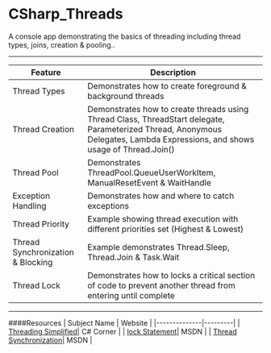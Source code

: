 # CSharp_Threads
A console app demonstrating the basics of threading including thread types, joins, creation &amp; pooling..


---
|Feature |Description |
|--------|------------|
|Thread Types | Demonstrates how to create foreground & background threads |
|Thread Creation | Demonstrates how to create threads using Thread Class, ThreadStart delegate, Parameterized Thread, Anonymous Delegates, Lambda Expressions, and shows usage of Thread.Join() |
|Thread Pool | Demonstrates ThreadPool.QueueUserWorkItem, ManualResetEvent & WaitHandle |
|Exception Handling | Demonstrates how and where to catch exceptions |
|Thread Priority | Example showing thread execution with different priorities set (Highest & Lowest) |
|Thread Synchronization & Blocking | Example demonstrates Thread.Sleep, Thread.Join & Task.Wait |
|Thread Lock | Demonstrates how to locks a critical section of code to prevent another thread from entering until complete  |


---
####Resources
| Subject Name | Website |
|--------------|---------|
| [Threading Simplified](http://www.c-sharpcorner.com/UploadFile/19b1bd/threading-simplified-part1/)| C# Corner |
| [lock Statement](https://msdn.microsoft.com/en-us/library/c5kehkcz.aspx?f=255&MSPPError=-2147217396)| MSDN |
| [Thread Synchronization](https://msdn.microsoft.com/en-us/library/mt679037.aspx?f=255&MSPPError=-2147217396)| MSDN |
